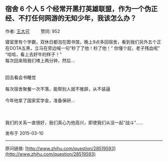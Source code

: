 ## 宿舍 6 个人 5 个经常开黑打英雄联盟，作为一个伪正经、不打任何网游的无知少年，我该怎么办？

作者: [王大可](http://www.zhihu.com/people/wang-da-ke-61-31)&nbsp;&nbsp;&nbsp;&nbsp;&nbsp;&nbsp;&nbsp;&nbsp; 赞同: 952


寝室里有个学霸，双休日都泡在图书馆，晚上9点多回宿舍，看到我们另外五个正在DOTA五黑，立马在旁边喊一句“秒了了他！秒了他！” 你懂个屁，老子残血呢”<br>“哈哈，看上去好牛的样子！”<br>每次回来陪我们喳上两分钟，然后…<br><br><br>回去看会书睡觉<br><br>每次宿舍聚餐一次不落，能帮别人就不推辞，从不装逼<br><br>今年他拿了国家奖学金，准备保研…<br><br><br><br>我们的关系一直很好，我们真心为他高兴，即使我们从没一起“战斗”……



发布于 2015-03-10



---
原问链接: [http://www.zhihu.com/question/28519593](http://www.zhihu.com/question/28519593)